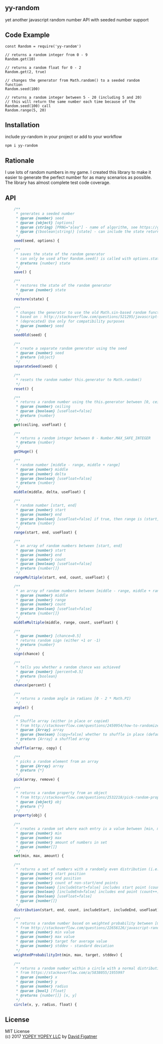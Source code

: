## yy-random
yet another javascript random number API with seeded number support

## Code Example

    const Random = require('yy-random')

    // returns a random integer from 0 - 9
    Random.get(10)

    // returns a random float for 0 - 2
    Random.get(2, true)

    // changes the generator from Math.random() to a seeded random function
    Random.seed(100)

    // returns a random integer between 5 - 20 (including 5 and 20)
    // this will return the same number each time because of the Random.seed(100) call
    Random.range(5, 20) 

## Installation
include yy-random in your project or add to your workflow

    npm i yy-random

## Rationale
I use lots of random numbers in my game. I created this library to make it easier to generate the perfect number for as many scenarios as possible. The library has almost complete test code coverage.

## API
```js
    /**
     * generates a seeded number
     * @param {number} seed
     * @param {object} [options]
     * @param {string} [PRNG="alea"] - name of algorithm, see https://github.com/davidbau/seedrandom
     * @param {(boolean|string)} [state] - can include the state returned from save()
     */
    seed(seed, options) {

    /**
     * saves the state of the random generator
     * can only be used after Random.seed() is called with options.state = true
     * @returns {number} state
     */
    save() {

    /**
     * restores the state of the random generator
     * @param {number} state
     */
    restore(state) {

    /**
     * changes the generator to use the old Math.sin-based random function
     * based on : http://stackoverflow.com/questions/521295/javascript-random-seeds
     * (deprecated) Use only for compatibility purposes
     * @param {number} seed
     */
    seedOld(seed) {

    /**
     * create a separate random generator using the seed
     * @param {number} seed
     * @return {object}
     */
    separateSeed(seed) {

    /**
     * resets the random number this.generator to Math.random()
     */
    reset() {

    /**
     * returns a random number using the this.generator between [0, ceiling - 1]
     * @param {number} ceiling
     * @param {boolean} [useFloat=false]
     * @return {number}
     */
    get(ceiling, useFloat) {

    /**
     * returns a random integer between 0 - Number.MAX_SAFE_INTEGER
     * @return {number}
     */
    getHuge() {

    /**
     * random number [middle - range, middle + range]
     * @param {number} middle
     * @param {number} delta
     * @param {boolean} [useFloat=false]
     * @return {number}
     */
    middle(middle, delta, useFloat) {

    /**
     * random number [start, end]
     * @param {number} start
     * @param {number} end
     * @param {boolean} [useFloat=false] if true, then range is (start, end)--i.e., not inclusive to start and end
     * @return {number}
     */
    range(start, end, useFloat) {

    /**
     * an array of random numbers between [start, end]
     * @param {number} start
     * @param {number} end
     * @param {number} count
     * @param {boolean} [useFloat=false]
     * @return {number[]}
     */
    rangeMultiple(start, end, count, useFloat) {

    /**
     * an array of random numbers between [middle - range, middle + range]
     * @param {number} middle
     * @param {number} range
     * @param {number} count
     * @param {boolean} [useFloat=false]
     * @return {number[]}
     */
    middleMultiple(middle, range, count, useFloat) {

    /**
     * @param {number} [chance=0.5]
     * returns random sign (either +1 or -1)
     * @return {number}
     */
    sign(chance) {

    /**
     * tells you whether a random chance was achieved
     * @param {number} [percent=0.5]
     * @return {boolean}
     */
    chance(percent) {

    /**
     * returns a random angle in radians [0 - 2 * Math.PI)
     */
    angle() {

    /**
     * Shuffle array (either in place or copied)
     * from http://stackoverflow.com/questions/2450954/how-to-randomize-shuffle-a-javascript-array
     * @param {Array} array
     * @param {boolean} [copy=false] whether to shuffle in place (default) or return a new shuffled array
     * @return {Array} a shuffled array
     */
    shuffle(array, copy) {

    /**
     * picks a random element from an array
     * @param {Array} array
     * @return {*}
     */
    pick(array, remove) {

    /**
     * returns a random property from an object
     * from http://stackoverflow.com/questions/2532218/pick-random-property-from-a-javascript-object
     * @param {object} obj
     * @return {*}
     */
    property(obj) {

    /**
     * creates a random set where each entry is a value between [min, max]
     * @param {number} min
     * @param {number} max
     * @param {number} amount of numbers in set
     * @param {number[]}
     */
    set(min, max, amount) {

    /**
     * returns a set of numbers with a randomly even distribution (i.e., no overlapping and filling the space)
     * @param {number} start position
     * @param {number} end position
     * @param {number} count of non-start/end points
     * @param {boolean} [includeStart=false] includes start point (count++)
     * @param {boolean} [includeEnd=false] includes end point (count++)
     * @param {boolean} [useFloat=false]
     * @param {number[]}
     */
    distribution(start, end, count, includeStart, includeEnd, useFloat) {

    /**
     * returns a random number based on weighted probability between [min, max]
     * from http://stackoverflow.com/questions/22656126/javascript-random-number-with-weighted-probability
     * @param {number} min value
     * @param {number} max value
     * @param {number} target for average value
     * @param {number} stddev - standard deviation
     */
    weightedProbabilityInt(min, max, target, stddev) {

    /**
     * returns a random number within a circle with a normal distribution
     * from https://stackoverflow.com/a/5838055/1955997
     * @param {number} x
     * @param {number} y
     * @param {number} radius
     * @param {bool} [float]
     * @returns {number[]} [x, y]
     */
    circle(x, y, radius, float) {

```
## License  
MIT License  
(c) 2017 [YOPEY YOPEY LLC](https://yopeyopey.com/) by [David Figatner](https://twitter.com/yopey_yopey/)
